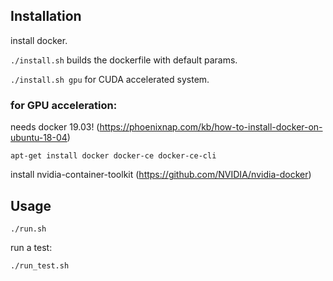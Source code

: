 ## Installation

install docker.

` ./install.sh ` builds the dockerfile with default params.

` ./install.sh gpu ` for CUDA accelerated system.

### for GPU acceleration:

needs docker 19.03! (https://phoenixnap.com/kb/how-to-install-docker-on-ubuntu-18-04)

` apt-get install docker docker-ce docker-ce-cli `

install nvidia-container-toolkit (https://github.com/NVIDIA/nvidia-docker)



## Usage

` ./run.sh `

run a test:

` ./run_test.sh `